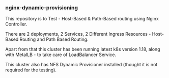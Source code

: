 ### nginx-dynamic-provisioning

This repository is to Test - Host-Based & Path-Based routing using Nginx Controller.

There are 2 deployments, 2 Services, 2 Different Ingress Resources - Host-Based Routing and Path Based Routing.

Apart from that this cluster has been running latest k8s version 1.18, along with MetalLB - to take care of LoadBalancer Service.

This cluster also has NFS Dynamic Provisioner installed (thought it is not required for the testing).
